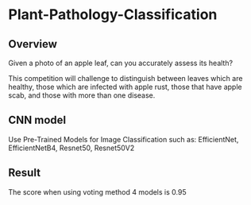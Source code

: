 # Plant-Pathology-Classification
## Overview
Given a photo of an apple leaf, can you accurately assess its health? 

This competition will challenge to distinguish between leaves which are healthy, those which are infected with apple rust, those that have apple scab, and those with more than one disease.
## CNN model
Use Pre-Trained Models for Image Classification such as: EfficientNet, EfficientNetB4, Resnet50, Resnet50V2
## Result
The score when using voting method 4 models is 0.95
